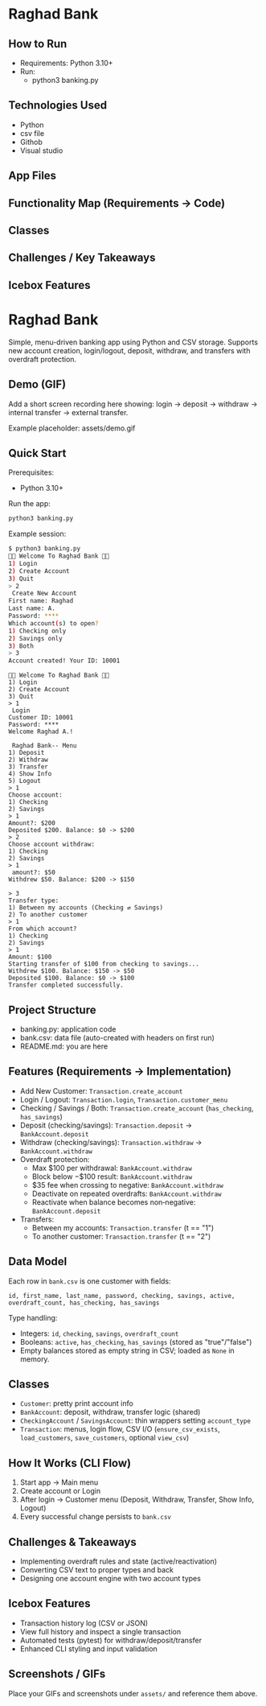 # Raghad Bank


## How to Run
- Requirements: Python 3.10+ 
- Run:
  - python3 banking.py

## Technologies Used
- Python
- csv file
- Githob
- Visual studio

## App Files


## Functionality Map (Requirements → Code)


## Classes


## Challenges / Key Takeaways

## Icebox Features




# Raghad Bank

Simple, menu-driven banking app using Python and CSV storage. Supports new account creation, login/logout, deposit, withdraw, and transfers with overdraft protection.

## Demo (GIF)
Add a short screen recording here showing: login → deposit → withdraw → internal transfer → external transfer.

Example placeholder: assets/demo.gif

## Quick Start

Prerequisites:
- Python 3.10+

Run the app:

```bash
python3 banking.py
```

Example session:

```bash
$ python3 banking.py
🏦💸 Welcome To Raghad Bank 💸🏦
1) Login
2) Create Account
3) Quit
> 2
 Create New Account
First name: Raghad
Last name: A.
Password: ****
Which account(s) to open?
1) Checking only
2) Savings only
3) Both
> 3
Account created! Your ID: 10001
```
```
🏦💸 Welcome To Raghad Bank 💸🏦
1) Login
2) Create Account
3) Quit
> 1
 Login
Customer ID: 10001
Password: ****
Welcome Raghad A.!
```
```
 Raghad Bank-- Menu 
1) Deposit
2) Withdraw
3) Transfer
4) Show Info
5) Logout
> 1
Choose account:
1) Checking
2) Savings
> 1
Amount?: $200
Deposited $200. Balance: $0 -> $200
> 2
Choose account withdraw:
1) Checking
2) Savings
> 1
 amount?: $50
Withdrew $50. Balance: $200 -> $150
```
```
> 3
Transfer type:
1) Between my accounts (Checking ⇄ Savings)
2) To another customer
> 1
From which account?
1) Checking
2) Savings
> 1
Amount: $100
Starting transfer of $100 from checking to savings...
Withdrew $100. Balance: $150 -> $50
Deposited $100. Balance: $0 -> $100
Transfer completed successfully.
```

## Project Structure

- banking.py: application code
- bank.csv: data file (auto-created with headers on first run)
- README.md: you are here

## Features (Requirements → Implementation)

- Add New Customer: `Transaction.create_account`
- Login / Logout: `Transaction.login`, `Transaction.customer_menu`
- Checking / Savings / Both: `Transaction.create_account` (`has_checking`, `has_savings`)
- Deposit (checking/savings): `Transaction.deposit` → `BankAccount.deposit`
- Withdraw (checking/savings): `Transaction.withdraw` → `BankAccount.withdraw`
- Overdraft protection:
  - Max $100 per withdrawal: `BankAccount.withdraw`
  - Block below −$100 result: `BankAccount.withdraw`
  - $35 fee when crossing to negative: `BankAccount.withdraw`
  - Deactivate on repeated overdrafts: `BankAccount.withdraw`
  - Reactivate when balance becomes non‑negative: `BankAccount.deposit`
- Transfers:
  - Between my accounts: `Transaction.transfer` (t == "1")
  - To another customer: `Transaction.transfer` (t == "2")

## Data Model

Each row in `bank.csv` is one customer with fields:

```text
id, first_name, last_name, password, checking, savings, active, overdraft_count, has_checking, has_savings
```

Type handling:
- Integers: `id`, `checking`, `savings`, `overdraft_count`
- Booleans: `active`, `has_checking`, `has_savings` (stored as "true"/"false")
- Empty balances stored as empty string in CSV; loaded as `None` in memory.

## Classes

- `Customer`: pretty print account info
- `BankAccount`: deposit, withdraw, transfer logic (shared)
- `CheckingAccount` / `SavingsAccount`: thin wrappers setting `account_type`
- `Transaction`: menus, login flow, CSV I/O (`ensure_csv_exists`, `load_customers`, `save_customers`, optional `view_csv`)

## How It Works (CLI Flow)

1) Start app → Main menu
2) Create account or Login
3) After login → Customer menu (Deposit, Withdraw, Transfer, Show Info, Logout)
4) Every successful change persists to `bank.csv`

## Challenges & Takeaways

- Implementing overdraft rules and state (active/reactivation)
- Converting CSV text to proper types and back
- Designing one account engine with two account types

## Icebox Features

- Transaction history log (CSV or JSON)
- View full history and inspect a single transaction
- Automated tests (pytest) for withdraw/deposit/transfer
- Enhanced CLI styling and input validation

## Screenshots / GIFs

Place your GIFs and screenshots under `assets/` and reference them above.
